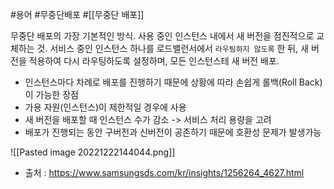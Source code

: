 #용어 #무중단배포 #[[무중단 배포]]

무중단 배포의 가장 기본적인 방식. 사용 중인 인스턴스 내에서 새 버전을 점진적으로 교체하는 것. 
서비스 중인 인스턴스 하나를 로드밸런서에서 `라우팅하지 않도록` 한 뒤, 새 버전을 적용하여 다시 라우팅하도록 설정하며, 모든 인스턴스테 새 버전 배포.

- 인스턴스마다 차례로 배포를 진행하기 때문에 상황에 따라 손쉽게 롤백(Roll Back)이 가능한 장점
- 가용 자원(인스턴스)이 제한적일 경우에 사용
- 새 버전을 배포할 때 인스턴스 수가 감소 -> 서비스 처리 용량을 고려
- 배포가 진행되는 동안 구버전과 신버전이 공존하기 때문에 호환성 문제가 발생가능

![[Pasted image 20221222144044.png]]
- 출처 : https://www.samsungsds.com/kr/insights/1256264_4627.html
